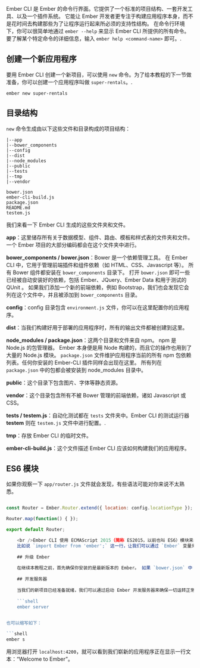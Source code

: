 Ember CLI 是 Ember 的命令行界面。它提供了一个标准的项目结构、一套开发工具、以及一个插件系统。 它能让 Ember 开发者更专注于构建应用程序本身，而不是花时间去构建那些为了让程序运行起来所必须的支持性结构。 在命令行环境下，你可以很简单地通过 `ember --help` 来显示 Ember CLI 所提供的所有命令。 要了解某个特定命令的详细信息，输入 `ember help <command-name>` 即可。.

## 创建一个新应用程序

要用 Ember CLI 创建一个新项目，可以使用 `new` 命令。为了给本教程的下一节做准备，你可以创建一个应用程序叫做 `super-rentals`。.

```shell
ember new super-rentals
```

## 目录结构

`new` 命令生成由以下这些文件和目录构成的项目结构：

```text
|--app
|--bower_components
|--config
|--dist
|--node_modules
|--public
|--tests
|--tmp
|--vendor

bower.json
ember-cli-build.js
package.json
README.md
testem.js
```

我们来看一下 Ember CLI 生成的这些文件夹和文件。

**app**：这里储存所有关于数据模型、组件、路由、模板和样式表的文件夹和文件。一个 Ember 项目的大部分编码都会在这个文件夹中进行。

**bower_components / bower.json**：Bower 是一个依赖管理工具。 在 Ember CLI 中，它用于管理前端插件和组件依赖（如 HTML、CSS、Javascript 等）。 所有 Bower 组件都安装在 `bower_components` 目录下。 打开 `bower.json` 即可一些已经被自动安装好的依赖，包括 Ember、JQuery、Ember Data 和用于测试的 QUnit 。 如果我们添加一个新的前端依赖，例如 Bootstrap，我们也会发现它会列在这个文件中，并且被添加到 `bower_components` 目录。

**config**：config 目录包含 `environment.js` 文件，你可以在这里配置你的应用程序。

**dist**：当我们构建好用于部署的应用程序时，所有的输出文件都被创建到这里。

**node_modules / package.json**：这两个目录和文件来自 npm。 npm 是 Node.js 的包管理器。 Ember 本身便是用 Node 构建的，而且它的操作也用到了大量的 Node.js 模块。 `package.json` 文件维护应用程序当前的所有 npm 包依赖列表。任何你安装的 Ember-CLI 插件同样会出现在这里。 所有列在 `package.json` 中的包都会被安装到 node_modules 目录中。

**public**：这个目录下包含图片、字体等静态资源。

**vendor**：这个目录包含所有不被 Bower 管理的前端依赖，诸如 Javascript 或 CSS。

**tests / testem.js**：自动化测试都在 `tests` 文件夹中。Ember CLI 的测试运行器 **testem** 则在 `testem.js` 文件中进行配置。.

**tmp**：存放 Ember CLI 的临时文件。

**ember-cli-build.js**：这个文件描述 Ember CLI 应该如何构建我们的应用程序。

## ES6 模块

如果你观察一下 `app/router.js` 文件就会发现，有些语法可能对你来说不太熟悉。

```app/router.js import Ember from 'ember'; import config from './config/environment';

const Router = Ember.Router.extend({ location: config.locationType });

Router.map(function() { });

export default Router;

    <br />Ember CLI 使用 ECMAScript 2015（简称 ES2015，以前也叫 ES6）模块来组织应用程序代码。
    比如说 `import Ember from 'ember';` 这一行，让我们可以通过 `Ember` 变量来访问实际的 Ember.js 库。 而 `import config from './config/environment';` 这一行则让我们可以通过 `config` 变量来访问程序的配置数据。 `const` 是一种声明只读变量的方法，以确保该变量的值不会在其它地方被误更改。 在文件的末尾，`export default Router;` 使得此文件中定义的 `Router` 变量可以从应用程序的其它地方来调用。
    
    ## 升级 Ember
    
    在继续本教程之前，首先确保你安装的是最新版本的 Ember。 如果 `bower.json` 中 `ember` 和 `ember-data` 的版本号低于这篇指南左上角显示的版本号，请更新 `bower.json` 中的两个版本号，然后执行 `bower install`。
    
    ## 开发服务器
    
    当我们的新项目已经准备就绪，我们可以通过启动 Ember 开发服务器来确保一切运转正常。
    
    ```shell
    ember server
    

也可以缩写如下：

```shell
ember s
```

用浏览器打开 `localhost:4200`，就可以看到我们崭新的应用程序正在显示一行文本：“Welcome to Ember”。